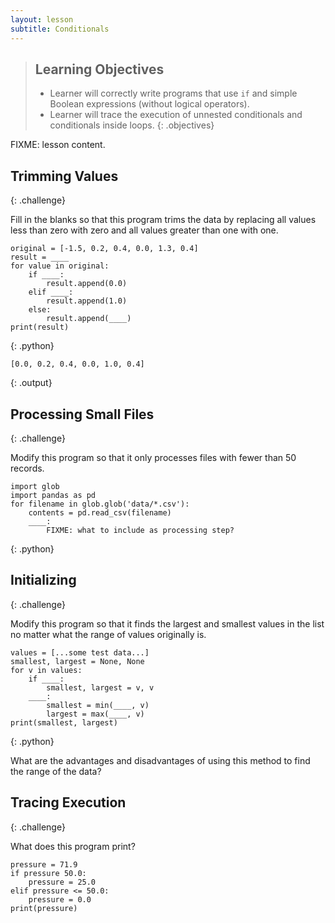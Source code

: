 ```yaml
---
layout: lesson
subtitle: Conditionals
---
```

> ## Learning Objectives
>
> * Learner will correctly write programs that use `if` and simple Boolean expressions
>   (without logical operators).
> * Learner will trace the execution of unnested conditionals
>   and conditionals inside loops.
{: .objectives}

FIXME: lesson content.

## Trimming Values
{: .challenge}

Fill in the blanks so that this program trims the data
by replacing all values less than zero with zero
and all values greater than one with one.

~~~
original = [-1.5, 0.2, 0.4, 0.0, 1.3, 0.4]
result = ____
for value in original:
    if ____:
        result.append(0.0)
    elif ____:
        result.append(1.0)
    else:
        result.append(____)
print(result)
~~~
{: .python}

~~~
[0.0, 0.2, 0.4, 0.0, 1.0, 0.4]
~~~
{: .output}

## Processing Small Files
{: .challenge}

Modify this program so that it only processes files with fewer than 50 records.

~~~
import glob
import pandas as pd
for filename in glob.glob('data/*.csv'):
    contents = pd.read_csv(filename)
    ____:
        FIXME: what to include as processing step?
~~~
{: .python}

## Initializing
{: .challenge}

Modify this program so that it finds the largest and smallest values in the list
no matter what the range of values originally is.

~~~
values = [...some test data...]
smallest, largest = None, None
for v in values:
    if ____:
        smallest, largest = v, v
    ____:
        smallest = min(____, v)
        largest = max(____, v)
print(smallest, largest)
~~~
{: .python}

What are the advantages and disadvantages of using this method
to find the range of the data?

## Tracing Execution
{: .challenge}

What does this program print?

~~~
pressure = 71.9
if pressure 50.0:
    pressure = 25.0
elif pressure <= 50.0:
    pressure = 0.0
print(pressure)
~~~

